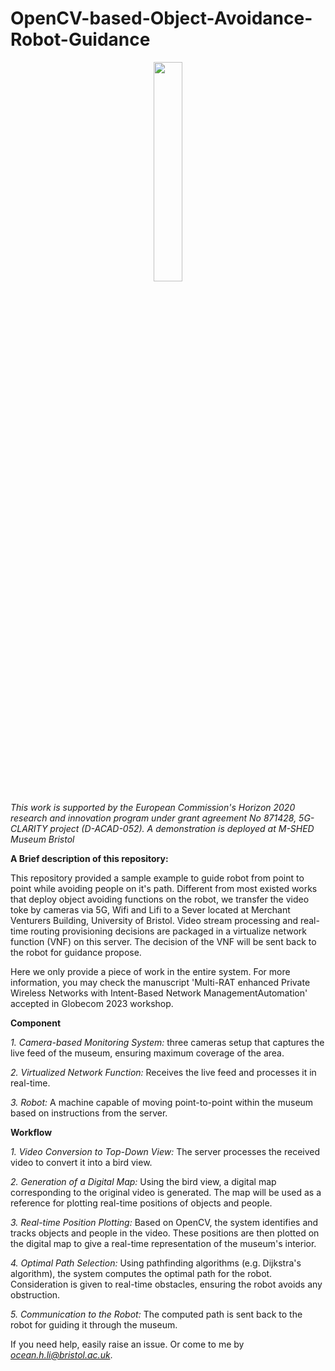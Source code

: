 # OpenCV-based-Object-Avoidance-Robot-Guidance

<p align="center">
  <img src="https://user-images.githubusercontent.com/82140899/202213539-acadf116-4cfd-422b-99df-1ea56b622a94.png" width="30%">
</p>

*This work is supported by the European Commission's Horizon 2020 research and innovation program under grant agreement No 871428, 5G-CLARITY project (D-ACAD-052). A demonstration is deployed at M-SHED Museum Bristol*

**A Brief description of this repository:**

This repository provided a sample example to guide robot from point to point while avoiding people on it's path. Different from most existed works that deploy object avoiding functions on the robot, we transfer the video toke by cameras via 5G, Wifi and Lifi to a Sever located at Merchant Venturers Building, University of Bristol. Video stream processing and real-time routing provisioning decisions are packaged in a virtualize network function (VNF) on this server. The decision of the VNF will be sent back to the robot for guidance propose.

Here we only provide a piece of work in the entire system. For more information, you may check the manuscript 'Multi-RAT enhanced Private Wireless Networks with Intent-Based Network ManagementAutomation' accepted in Globecom 2023 workshop.

**Component**

*1. Camera-based Monitoring System:* three cameras setup that captures the live feed of the museum, ensuring maximum coverage of the area.

*2. Virtualized Network Function:* Receives the live feed and processes it in real-time.

*3. Robot:* A machine capable of moving point-to-point within the museum based on instructions from the server.

**Workflow**

*1. Video Conversion to Top-Down View:* The server processes the received video to convert it into a bird view.

*2. Generation of a Digital Map:* Using the bird view, a digital map corresponding to the original video is generated.
The map will be used as a reference for plotting real-time positions of objects and people.

*3. Real-time Position Plotting:* Based on OpenCV, the system identifies and tracks objects and people in the video.
These positions are then plotted on the digital map to give a real-time representation of the museum's interior.

*4. Optimal Path Selection:* Using pathfinding algorithms (e.g. Dijkstra's algorithm), the system computes the optimal path for the robot.
Consideration is given to real-time obstacles, ensuring the robot avoids any obstruction.

*5. Communication to the Robot:* The computed path is sent back to the robot for guiding it through the museum.

If you need help, easily raise an issue. Or come to me by *ocean.h.li@bristol.ac.uk*.
